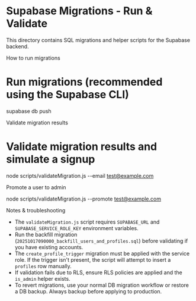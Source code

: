 # Supabase Migrations - Run & Validate

This directory contains SQL migrations and helper scripts for the Supabase backend.

How to run migrations

# Run migrations (recommended using the Supabase CLI)
supabase db push

Validate migration results

# Validate migration results and simulate a signup
node scripts/validateMigration.js --email test@example.com

Promote a user to admin

node scripts/validateMigration.js --promote test@example.com

Notes & troubleshooting

- The `validateMigration.js` script requires `SUPABASE_URL` and `SUPABASE_SERVICE_ROLE_KEY` environment variables.
- Run the backfill migration (`20251017090000_backfill_users_and_profiles.sql`) before validating if you have existing accounts.
- The `create_profile_trigger` migration must be applied with the service role. If the trigger isn't present, the script will attempt to insert a `profiles` row manually.
- If validation fails due to RLS, ensure RLS policies are applied and the `is_admin` helper exists.
- To revert migrations, use your normal DB migration workflow or restore a DB backup. Always backup before applying to production.
